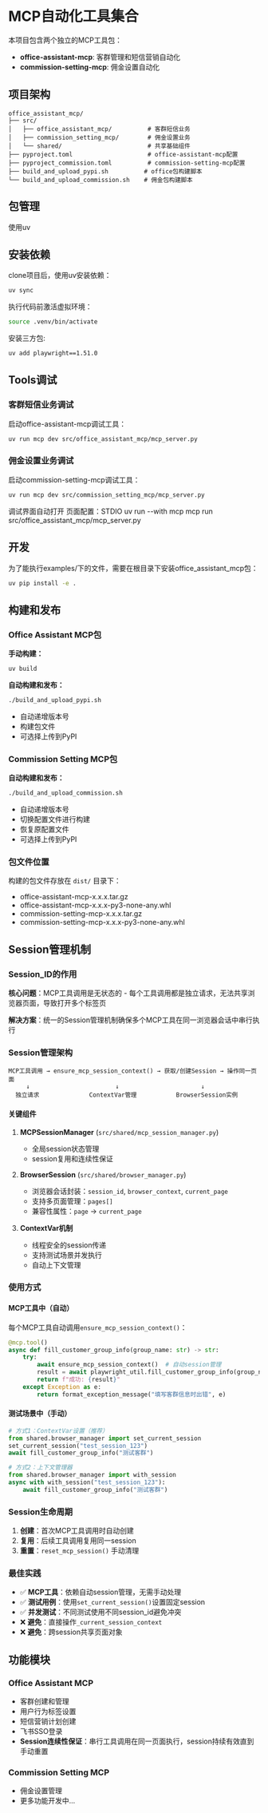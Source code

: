 # MCP自动化工具集合

本项目包含两个独立的MCP工具包：
- **office-assistant-mcp**: 客群管理和短信营销自动化
- **commission-setting-mcp**: 佣金设置自动化

## 项目架构

```
office_assistant_mcp/
├── src/
│   ├── office_assistant_mcp/          # 客群短信业务
│   ├── commission_setting_mcp/        # 佣金设置业务  
│   └── shared/                        # 共享基础组件
├── pyproject.toml                     # office-assistant-mcp配置
├── pyproject_commission.toml          # commission-setting-mcp配置
├── build_and_upload_pypi.sh          # office包构建脚本
└── build_and_upload_commission.sh    # 佣金包构建脚本
```

## 包管理
使用uv

## 安装依赖
clone项目后，使用uv安装依赖：
```bash
uv sync
```

执行代码前激活虚拟环境：
```bash
source .venv/bin/activate
```

安装三方包:
```bash
uv add playwright==1.51.0
```

## Tools调试

### 客群短信业务调试
启动office-assistant-mcp调试工具：
```bash
uv run mcp dev src/office_assistant_mcp/mcp_server.py
```

### 佣金设置业务调试
启动commission-setting-mcp调试工具：
```bash
uv run mcp dev src/commission_setting_mcp/mcp_server.py
```

调试界面自动打开
页面配置：STDIO
uv
run --with mcp mcp run src/office_assistant_mcp/mcp_server.py

## 开发

为了能执行examples/下的文件，需要在根目录下安装office_assistant_mcp包：
```bash
uv pip install -e .
```

## 构建和发布

### Office Assistant MCP包

**手动构建：**
```bash
uv build
```

**自动构建和发布：**
```bash
./build_and_upload_pypi.sh
```
- 自动递增版本号
- 构建包文件
- 可选择上传到PyPI

### Commission Setting MCP包

**自动构建和发布：**
```bash
./build_and_upload_commission.sh
```
- 自动递增版本号
- 切换配置文件进行构建
- 恢复原配置文件
- 可选择上传到PyPI

### 包文件位置
构建的包文件存放在 `dist/` 目录下：
- office-assistant-mcp-x.x.x.tar.gz
- office-assistant-mcp-x.x.x-py3-none-any.whl
- commission-setting-mcp-x.x.x.tar.gz  
- commission-setting-mcp-x.x.x-py3-none-any.whl

## Session管理机制

### Session_ID的作用

**核心问题**：MCP工具调用是无状态的 - 每个工具调用都是独立请求，无法共享浏览器页面，导致打开多个标签页

**解决方案**：统一的Session管理机制确保多个MCP工具在同一浏览器会话中串行执行

### Session管理架构

```
MCP工具调用 → ensure_mcp_session_context() → 获取/创建Session → 操作同一页面
     ↓                        ↓                       ↓
  独立请求              ContextVar管理           BrowserSession实例
```

#### 关键组件

1. **MCPSessionManager** (`src/shared/mcp_session_manager.py`)
   - 全局session状态管理
   - session复用和连续性保证

2. **BrowserSession** (`src/shared/browser_manager.py`)
   - 浏览器会话封装：`session_id`, `browser_context`, `current_page`
   - 支持多页面管理：`pages[]`
   - 兼容性属性：`page` → `current_page`

3. **ContextVar机制**
   - 线程安全的session传递
   - 支持测试场景并发执行
   - 自动上下文管理

### 使用方式

#### MCP工具中（自动）
每个MCP工具自动调用`ensure_mcp_session_context()`：
```python
@mcp.tool()
async def fill_customer_group_info(group_name: str) -> str:
    try:
        await ensure_mcp_session_context()  # 自动session管理
        result = await playwright_util.fill_customer_group_info(group_name)
        return f"成功: {result}"
    except Exception as e:
        return format_exception_message("填写客群信息时出错", e)
```

#### 测试场景中（手动）
```python
# 方式1：ContextVar设置（推荐）
from shared.browser_manager import set_current_session
set_current_session("test_session_123")
await fill_customer_group_info("测试客群")

# 方式2：上下文管理器
from shared.browser_manager import with_session
async with with_session("test_session_123"):
    await fill_customer_group_info("测试客群")
```

### Session生命周期

1. **创建**：首次MCP工具调用时自动创建
2. **复用**：后续工具调用复用同一session
3. **重置**：`reset_mcp_session()` 手动清理

### 最佳实践

- ✅ **MCP工具**：依赖自动session管理，无需手动处理
- ✅ **测试用例**：使用`set_current_session()`设置固定session
- ✅ **并发测试**：不同测试使用不同session_id避免冲突
- ❌ **避免**：直接操作`_current_session_context`
- ❌ **避免**：跨session共享页面对象

## 功能模块

### Office Assistant MCP
- 客群创建和管理
- 用户行为标签设置
- 短信营销计划创建
- 飞书SSO登录
- **Session连续性保证**：串行工具调用在同一页面执行，session持续有效直到手动重置

### Commission Setting MCP
- 佣金设置管理
- 更多功能开发中...




